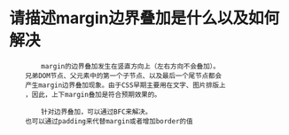 # 请描述margin边界叠加是什么以及如何解决


            margin的边界叠加发生在竖直方向上（左右方向不会叠加）。
        兄弟DOM节点、父元素中的第一个子节点、以及最后一个尾节点都会
        产生margin边界叠加现象。由于CSS早期主要用在文字、图片排版上
        ，因此，上下margin叠加是符合预期效果的。

            针对边界叠加，可以通过BFC来解决。
        也可以通过padding来代替margin或者增加border的值